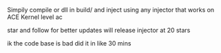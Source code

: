 Simpily compile or dll in  build/  and inject using any injector that works on ACE Kernel level ac


star and follow for better updates will release injector at 20 stars

ik the code base is bad did it in like 30 mins
